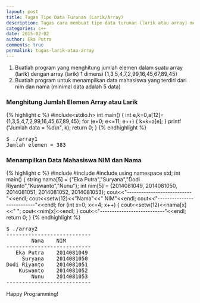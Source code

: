 ```yaml
---
layout: post
title: Tugas Tipe Data Turunan (Larik/Array)
description: Tugas cara membuat tipe data turunan (larik atau array) menggunakan bahasa pemrogramman c++
categories: c++
date: 2015-02-02
author: Eka Putra
comments: true
permalink: tugas-larik-atau-array
---
```


1. Buatlah program yang menghitung jumlah elemen dalam suatu array (larik) dengan array (larik) 1 dimensi {1,3,5,4,7,2,99,16,45,67,89,45}
2. Buatlah program untuk menampilkan data mahasiswa yang terdiri dari nim dan nama (minimal data adalah 5 data)

### Menghitung Jumlah Elemen Array atau Larik
{% highlight c %}
#include<stdio.h>
int main()
{
	int e,k=0,a[12]={1,3,5,4,7,2,99,16,45,67,89,45};
	for (e=0; e<=11; e++)
	{
		k=k+a[e];
	}
	printf ("Jumlah data = %d\n", k);
	return 0;
}
{% endhighlight %}

<div class="console">
<pre>
<span class="ps1">$</span> ./array1
Jumlah elemen = 383
</pre>
</div>

### Menampilkan Data Mahasiswa NIM dan Nama
{% highlight c %}
#include<iostream>
#include<string>
#include<iomanip>
using namespace std;
int main()
{
	string nama[5] = {"Eka Putra","Suryana","Dodi Riyanto","Kuswanto","Nunu"};
	int nim[5] = {2014081049, 2014081050, 2014081051, 2014081052, 2014081053};
	cout<<"---------------------------"<<endl;
	cout<<setw(12)<<"Nama"<<"	NIM"<<endl;
	cout<<"---------------------------"<<endl;
		for (int x=0; x<=4; x++)
		{
		cout<<setw(12)<<nama[x]<<"	";
		cout<<nim[x]<<endl;
		}
	cout<<"---------------------------"<<endl;
	return 0;
}
{% endhighlight %}

<div class="console">
<pre>
<span class="ps1">$</span> ./array2
---------------------------
        Nama	NIM
---------------------------
   Eka Putra	2014081049
     Suryana	2014081050
Dodi Riyanto	2014081051
    Kuswanto	2014081052
        Nunu	2014081053
---------------------------
</pre>
</div>

Happy Programming!

